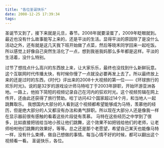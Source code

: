 ```yaml
---
title: "各位圣诞快乐"
date: 2008-12-25 17:39:34
tags:
---
```


圣诞节又到了，接下来就是元旦，春节。2008年就要滚蛋了，2009年眨眼就到。最近也没有什么故事能写上来的，还是平淡的生活。显得平淡的原因除了是没什么活动之外，还有就是这几天我下班开始做了点菜，然后等晓禾同学回来一起吃饭。所以感觉上好像自己突然生活化了一点，想到我爸我妈那么多年都是这样。平淡的生活着，没什么特别。 

过节了想找点什么高兴的东西放上来，让大家乐乐，最终也没找到什么新鲜玩意。这个互联网时代传播太快，有时候你慢了一点就没必要再发上去了。所以最终放上来的还是过时的东西，《时代》评出来的2008十大视频的第一位——《环球旅行的欢乐时光》。说的是32岁的游戏设计师马特哈丁于2003年辞职，开始环游亚洲各地。一路上，他拍下简短的视频记录自己在河内的狂欢时光。这个视频剪辑在网上传开，还由此还获得了旅行赞助。哈丁访问42个国家超过14个月，和当地人一起跳舞取乐。 我想国内大部分的人看到这个视频都希望能够成为马特，羡慕他的经历，但是绝大部分的人又都没有办法和勇气辞职。所以现在大部分人还是像我一样在显示器前很有感触的看着这些片段徒有羡慕。 马特在这些经历之中学到了很多，比如直接把钱给当地小孩让他们跳舞，这个效果不如把钱给他们的老师，让老师吩咐他们跳舞的效果好，等等。总之还是那个老愿望，希望自己某天也能像马特一样，没有什么束缚，做自己想做的事情。每当心情不好的时候，都可以翻出这个视频看一看。 圣诞快乐，各位。
